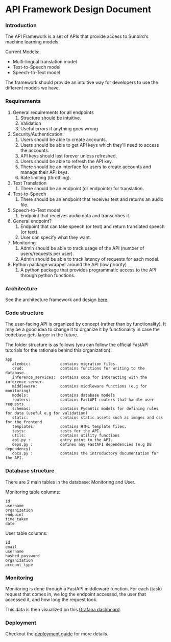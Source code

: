 # API Framework Design Document

### Introduction
The API Framework is a set of APIs that provide access to Sunbird's machine learning models.

Current Models:
- Multi-lingual translation model
- Text-to-Speech model
- Speech-to-Text model

The framework should provide an intuitive way for developers to use the different models we have.

### Requirements
1. General requirements for all endpoints
   1. Structure should be intuitive.
   2. Validation
   3. Useful errors if anything goes wrong
2. Security/Authentication: 
   1. Users should be able to create accounts.
   2. Users should be able to get API keys which they'll need to access the accounts.
   3. API keys should last forever unless refreshed.
   4. Users should be able to refresh the API key.
   5. There should be an interface for users to create accounts and manage their API keys.
   6. Rate limiting (throttling).
3. Text Translation
   1. There should be an endpoint (or endpoints) for translation.
4. Text-to-Speech
   1. There should be an endpoint that receives text and returns an audio file. 
5. Speech-to-Text model
   1. Endpoint that receives audio data and transcribes it.
6. General endpoint?
   1. Endpoint that can take speech (or text) and return translated speech (or text).
   2. User can specify what they want.
7. Monitoring
   1. Admin should be able to track usage of the API (number of users/requests per user).
   2. Admin should be able to track latency of requests for each model.
8. Python package wrapper around the API (low priority)
   1. A python package that provides programmatic access to the API through python functions.

### Architecture

See the architecture framework and design [here](./API_Architecture_Documentation.md).


### Code structure
The user-facing API is organized by concept (rather than by functionality). It may be a good idea to change it to organize it by functionality in case the codebase gets larger in the future.

The folder structure is as follows (you can follow the official FastAPI tutorials for the rationale behind this organization):
```
app
   alembic:             contains migration files.
   crud:                contains functions for writing to the database.
   inference_services:  contains code for interacting with the inference server.
   middleware:          contains middleware functions (e.g for monitoring)
   models:              contains database models
   routers:             contains FastAPI routers that handle user requests.
   schemas:             contains Pydantic models for defining rules for data (useful e.g for validation)
   static:              contains static assets such as images and css for the frontend
   templates:           contains HTML template files.
   tests:               tests for the API.
   utils:               contains utility functions
   api.py :             entry point to the API.
   deps.py :            defines any FastAPI dependencies (e.g DB dependency)
   docs.py :            contains the introductory documentation for the API.
```

### Database structure
There are 2 main tables in the database: Monitoring and User.

Monitoring table columns: 
```
id
username
organization
endpoint
time_taken
date
```

User table columns: 
```
id
email
username
hashed_password
organization
account_type
```

### Monitoring
Monitoring is done through a FastAPI middleware function. For each (task) request that comes in, we log the endpoint accessed, the user that accessed it, and how long the request took.

This data is then visualized on this [Grafana dashboard](https://sunbirdaiapi.grafana.net/public-dashboards/5ad7c8544b384609b3ed3c85c89fff1f?from=now-30d&to=now&timezone=browser&refresh=1h&theme=light&orgId=1).


### Deployment
Checkout the [deployment guide](https://github.com/SunbirdAI/sunbird-ai-api/blob/main/api-deployment-docs.md) for more details.

